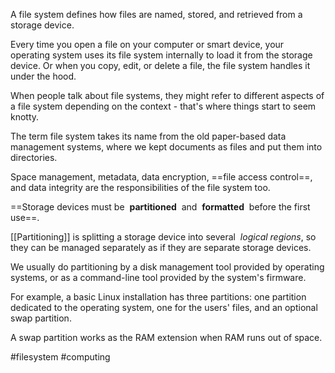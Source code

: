 A file system defines how files are named, stored, and retrieved from a storage device.

Every time you open a file on your computer or smart device, your operating system uses its file system internally to load it from the storage device. Or when you copy, edit, or delete a file, the file system handles it under the hood.

When people talk about file systems, they might refer to different aspects of a file system depending on the context - that's where things start to seem knotty.

The term file system takes its name from the old paper-based data management systems, where we kept documents as files and put them into directories.

Space management, metadata, data encryption, ==file access control==, and data integrity are the responsibilities of the file system too.

==Storage devices must be  **partitioned**  and  **formatted**  before the first use==.

[[Partitioning]] is splitting a storage device into several  _logical regions_, so they can be managed separately as if they are separate storage devices.

We usually do partitioning by a disk management tool provided by operating systems, or as a command-line tool provided by the system's firmware.

For example, a basic Linux installation has three partitions: one partition dedicated to the operating system, one for the users' files, and an optional swap partition.

A swap partition works as the RAM extension when RAM runs out of space.

#filesystem #computing 
